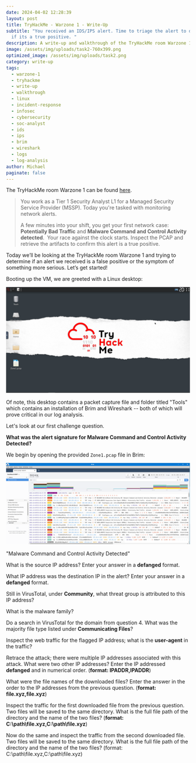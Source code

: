 ```yaml
---
date: 2024-04-02 12:28:39
layout: post
title: TryHackMe - Warzone 1 - Write-Up
subtitle: "You received an IDS/IPS alert. Time to triage the alert to determine
  if its a true positive. "
description: A write-up and walkthrough of the TryHackMe room Warzone 1
image: /assets/img/uploads/task2-760x399.png
optimized_image: /assets/img/uploads/task2.png
category: write-up
tags:
  - warzone-1
  - tryhackme
  - write-up
  - walkthrough
  - linux
  - incident-response
  - infosec
  - cybersecurity
  - soc-analyst
  - ids
  - ips
  - brim
  - wireshark
  - logs
  - log-analysis
author: Michael
paginate: false
---
```

The TryHackMe room Warzone 1 can be found [here](https://tryhackme.com/r/room/warzoneone).

> You work as a Tier 1 Security Analyst L1 for a Managed Security Service Provider (MSSP). Today you're tasked with monitoring network alerts.
>
> A few minutes into your shift, you get your first network case: **Potentially Bad Traffic** and **Malware Command and Control Activity detected**.  Your race against the clock starts. Inspect the PCAP and retrieve the artifacts to confirm this alert is a true positive. 

Today we’ll be looking at the TryHackMe room Warzone 1 and trying to determine if an alert we received is a false positive or the symptom of something more serious. Let’s get started!

Booting up the VM, we are greeted with a Linux desktop:

![Linux desktop](/assets/img/uploads/initial-desktop.png "Linux desktop")

Of note, this desktop contains a packet capture file and folder titled "Tools" which contains an installation of Brim and Wireshark -- both of which will prove critical in our log analysis.

Let's look at our first challenge question.

**What was the alert signature for Malware Command and Control Activity Detected?**

We begin by opening the provided `Zone1.pcap` file in Brim:

![Zone1.pcap in Brim](/assets/img/uploads/zone1.pcap.png "Zone1.pcap in Brim")

"Malware Command and Control Activity Detected"

What is the source IP address? Enter your answer in a **defanged** format. 

What IP address was the destination IP in the alert? Enter your answer in a **defanged** format.

Still in VirusTotal, under **Community**, what threat group is attributed to this IP address?

What is the malware family?

Do a search in VirusTotal for the domain from question 4. What was the majority file type listed under **Communicating Files**?

Inspect the web traffic for the flagged IP address; what is the **user-agent** in the traffic?

Retrace the attack; there were multiple IP addresses associated with this attack. What were two other IP addresses? Enter the IP addressed **defanged** and in numerical order. (**format: IPADDR,IPADDR**)

What were the file names of the downloaded files? Enter the answer in the order to the IP addresses from the previous question. (**format: file.xyz,file.xyz**)

Inspect the traffic for the first downloaded file from the previous question. Two files will be saved to the same directory. What is the full file path of the directory and the name of the two files? (**format: C:\path\file.xyz,C:\path\file.xyz**)

Now do the same and inspect the traffic from the second downloaded file. Two files will be saved to the same directory. What is the full file path of the directory and the name of the two files? (format: C:\path\file.xyz,C:\path\file.xyz)